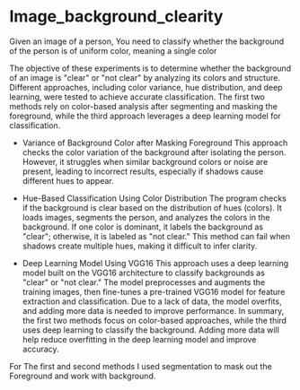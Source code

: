 # Image_background_clearity
Given an image of a person, You need to classify whether the background of the person is of uniform color, meaning a single color

The objective of these experiments is to determine whether the background of an image is "clear" or "not clear" by analyzing its colors and structure.
 Different approaches, including color variance, hue distribution, and deep learning, were tested to achieve accurate classification. 
The first two methods rely on color-based analysis after segmenting and masking the foreground, while the third approach 
leverages a deep learning model for classification.


- Variance of Background Color after Masking Foreground
This approach checks the color variation of the background after
isolating the person. However, it struggles when similar background colors or noise are present,
leading to incorrect results, especially if shadows cause different hues to appear.

- Hue-Based Classification Using Color Distribution
The program checks if the background is clear based on the distribution of hues (colors). 
It loads images, segments the person, and analyzes the colors in the background. 
If one color is dominant, it labels the background as "clear"; otherwise, it is labeled as "not clear." 
This method can fail when shadows create multiple hues, making it difficult to infer clarity.

- Deep Learning Model Using VGG16
This approach uses a deep learning model built on the VGG16 architecture to classify backgrounds as "clear" or "not clear."
The model preprocesses and augments the training images, then fine-tunes a pre-trained VGG16 model for feature extraction and classification. 
Due to a lack of data, the model overfits, and adding more data is needed to improve performance.
In summary, the first two methods focus on color-based approaches, while the third uses deep learning to classify the background. Adding more data will help reduce overfitting in the deep learning model and improve accuracy.


For The first and second methods I used segmentation to mask out the Foreground and work with background.
